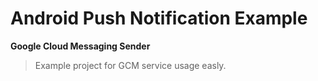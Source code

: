 # Android Push Notification Example
**Google Cloud Messaging Sender**
> Example project for GCM service usage easly.
